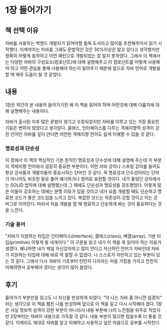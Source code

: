 # 1장 들어가기
## 책 선택 이유
자바를 사용하는 백엔드 개발자가 읽어야할 필독 도서라고 많이들 추천해주어서 읽기 시작했다. 이제까지는 자바를 그래도 문법적인 것은 50%이상은 알고 있다고 생각했지만 정확히 어떻게 동작하고 어떤 패턴으로 개발되었는 잘 알지 못하였다. 그래서 이 책에서는 다양한 자바의 구성요소(컴포넌트)에 대해 설명해주고 이 컴포넌트를 어떻게 사용해야 하고 어떤 관습을 통해 사용해야 하는지 알려주기 때문에 앞으로 자바 언어로 개발을 할 때 매우 도움이 될 것 같았다. 

## 내용
1장은 약간의 본 내용의 들어가기전 왜 이 책을 읽어야 하며 어떤것에 대해 다룰지에 대해 설명해주는 내용이다.

자바가 출시된 이후 많은 문법이 생기고 수정되었지만 자바를 이루고 있는 가장 중요한 기둥은 변하지 않았다고 생각된다. 클래스, 인터페이스를 다루는 객체지향적 성격이 강한 언어인 자바를 깊이 안다면 어떤한 객체지향 언어도 쉽게 이해할 수 있을 것 같다.

### 명료성과 단순성

이 장에서 이 책의 핵심적인 기본 원칙인 명료성과 단수성에 대해 설명해 주는데 이 부분이 객체지향 언어에서 굉장히 중요한 부분이다. 어떤 자바 강의나 스프링 강의를 들어도 항상 강사들과 개발자들이 중요시하는 단어인 것 같다. 꼭 명료성과 단수성이라는 단어가 아니어도 비슷한 말로 풀어 얘기하거나 영어로 표현할 것이다. 내가 들었던 강의에서는 SOLID 법칙에 대해 설명했는데 그 때에도 단순성과 명료성을 강조했었다. 이렇게 많은 이들이 강조하는 데에는 분명 이유가 있을 것이고 내가 요즘 개발할 때도 단순하고 명료한 코드가 좋은 코드임을 느끼고 있다. 복잡한 코드는 의존성이 강할 것이고 이는 곧 버그로 이어진다. 따라서 처음 개발을 할 때 명료하고 단순하게 짜는 것이 중요하다는 것을 느낀다. 

### 기술 용어
"자바가 지원하는 타입은 인터페이스(interface), 클래스(class), 배열(array), 기본 타입(primitive) 이렇게 총 네개이다." 이 구문을 읽고 내가 이 책을 꼭 읽어야 하는 이유가 생겼다. 왜냐하면 내가 제일 자신있어하고 많이 안다고 자신하던 언어가 자바인데 자바가 지원하는 타입에 대해 바로 딱 말할 수 없었다. 나 스스로가 자만하고 있는 부분이 있는 것 같다. 그래서 다시 자바의 기초부터 탄탄히 다지자는 마음 가짐을 가지고 천천히 이해하면서 공부해야 겠다는 생각이 많이 들었다. 

## 후기
들어가기 부분만을 읽고도 나 자신을 반성하게 되었다. "아 나는 자바 좀 아니깐 쉽겠지" 라는 생각으로 이 책을 펼친 나를 반성하며 앞으로 이 책을 일고 다시 시작해야 겠다. 1장은 사실 정보적 성격이 강한 부분이 아니라서 내용 부분에 나의 느낀점을 위주로 적었지만 2장부터는 자바의 내용으로 가득찰 것 같다. 내용 부분이 많으면 많을수록 더 좋을 것 같다. 이제라도 제대로 자바를 알고 이해하고 사용하고 싶은 마음으로 공부를 시작한다.